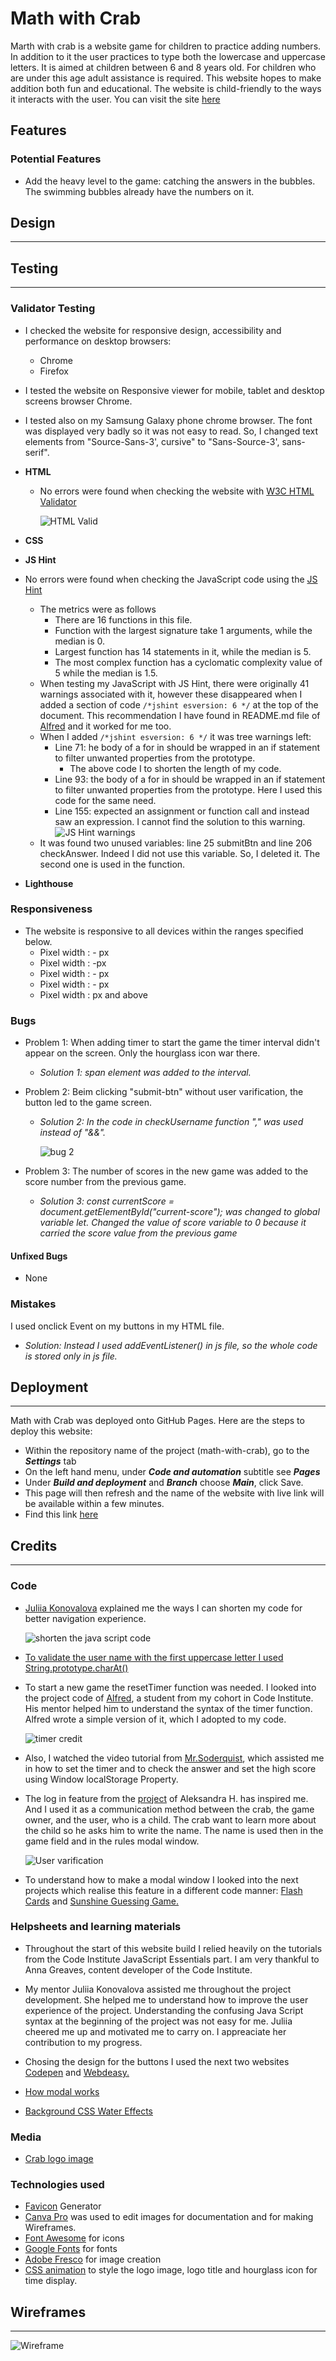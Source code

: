 # Math with Crab

Marth with crab is a website game for children to practice adding numbers. In addition to it the user practices to type both the lowercase and uppercase letters. It is aimed at children between 6 and 8 years old. For children who are under this age adult assistance is required. This website hopes to make addition both fun and educational. The website is child-friendly to the ways it interacts with the user. You can visit the site [here](https://)


## Features 

### **Potential Features**

- Add the heavy level to the game: catching the answers in the bubbles. The swimming bubbles already have the numbers on it.

## Design
------
## Testing
------
### **Validator Testing**

- I checked the website for responsive design, accessibility and performance on desktop browsers:
    - Chrome
    - Firefox
- I tested the website on Responsive viewer for mobile, tablet and desktop screens browser Chrome.
- I tested also on my Samsung Galaxy phone chrome browser. The font was displayed very badly so it was not easy to read. So, I changed text elements from "Source-Sans-3', cursive" to "Sans-Source-3', sans-serif".

- **HTML**
   - No errors were found when checking the website with [W3C HTML Validator](https://validator.w3.org/) 

     ![HTML Valid](documentation/html-validation.png)

- **CSS**

- **JS Hint**

- No errors were found when checking the JavaScript code using the [JS Hint](https://jshint.com/)
    - The metrics were as follows 
        - There are 16 functions in this file.
        - Function with the largest signature take 1 arguments, while the median is 0.
        - Largest function has 14 statements in it, while the median is 5.
        - The most complex function has a cyclomatic complexity value of 5 while the median is 1.5.
    - When testing my JavaScript with JS Hint, there were originally 41 warnings associated with it, however these disappeared when I added a section of code `/*jshint esversion: 6 */`  at the top of the document. This recommendation I have found in README.md file of [Alfred](https://github.com/AlfredA93) and it worked for me too.
    - When I added `/*jshint esversion: 6 */` it was tree warnings left:
      - Line 71: he body of a for in should be wrapped in an if statement to filter unwanted properties from the prototype. 
        - The above code I to shorten the length of my code. 
      - Line 93: the body of a for in should be wrapped in an if statement to filter unwanted properties from the prototype.
         Here I used this code for the same need.
      - Line 155:	expected an assignment or function call and instead saw an expression.
        I cannot find the solution to this warning.
    ![JS Hint warnings](documentation/test-js.png)
    - It was found two unused variables: line 25	submitBtn and line 206 checkAnswer. Indeed I did not use this variable. So, I deleted it. The second one is used in the function.

- **Lighthouse**

### **Responsiveness**

- The website is responsive to all devices within the ranges specified below.
    - Pixel width :  - px
    - Pixel width :  -px
    - Pixel width :  - px
    - Pixel width :  - px
    - Pixel width : px and above

### **Bugs**

- Problem 1:  When adding timer to start the game the timer interval didn't appear on the screen. Only the hourglass icon war there.
  - *Solution 1: span element was added to the interval.*

- Problem 2: Beim clicking "submit-btn" without user varification, the button led to the game screen.
  - *Solution 2: In the code in checkUsername function "," was used instead of "&&".*

    ![bug 2](/documentation/bag-two.png)

- Problem 3:  The number of scores in the new game was added to the score number from the previous game.
  - *Solution 3: const currentScore = document.getElementById("current-score"); was changed to global variable let. Changed the value of score variable to 0 because it carried the score value from the previous game*


#### **Unfixed Bugs**

- None

### Mistakes

I used onclick Event on my buttons in my HTML file.
    
- *Solution: Instead I used addEventListener() in js file, so the whole code is stored only in js file.*

## Deployment
------
Math with Crab was deployed onto GitHub Pages. Here are the steps to deploy this website:

- Within the repository name of the project (math-with-crab), go to the ***Settings*** tab
- On the left hand menu, under ***Code and automation*** subtitle see ***Pages***
- Under ***Build and deployment*** and ***Branch*** choose ***Main***, click Save.
- This page will then refresh and the name of the website with live link will be available within a few minutes.
- Find this link [here]()

## Credits 
------
### **Code**

- [Juliia Konovalova](https://github.com/IuliiaKonovalova) explained me the ways I can shorten my code for better navigation experience.

  ![shorten the java script code](/documentation/shorten-code.png)

- [To validate the user name with the first uppercase letter I used String.prototype.charAt()](https://developer.mozilla.org/en-US/docs/Web/JavaScript/Reference/Global_Objects/String/charAt)

- To start a new game the resetTimer function was needed. I looked into the project code of [Alfred](https://github.com/AlfredA93), a student from my cohort in Code Institute. His mentor helped him to understand the syntax of the timer function. Alfred wrote a simple version of it, which I adopted to my code. 

  ![timer credit](/documentation/reset-timer.png)

- Also, I watched the video tutorial from [Mr.Soderquist](https://www.youtube.com/channel/UCoL-30L7NMRNzwiHUqSYCVQ), which assisted me in how to set the timer and to check the answer and set the high score using Window localStorage Property.

- The log in feature from the [project](https://aleksandracodes.github.io/CI_PP2_SunshineGuessing/index.html) of Aleksandra H. has inspired me. And I used it as a communication method between the crab, the game owner, and the user, who is a child. The crab want to learn more about the child so he asks him to write the name. The name is used then in the game field and in the rules modal window. 

  ![User varification](/documentation/log-in-code.png)

- To understand how to make a modal window I looked into the next projects which realise this feature in a different code manner: [Flash Cards](https://github.com/IuliiaKonovalova/flash_cards) and [Sunshine Guessing Game.](https://aleksandracodes.github.io/CI_PP2_SunshineGuessing/index.html)

### **Helpsheets and learning materials**

- Throughout the start of this website build I relied heavily on the tutorials from the Code Institute JavaScript Essentials part. I am very thankful to Anna Greaves, content developer of the Code Institute.

- My mentor Juliia Konovalova assisted me throughout the project development. She helped me to understand how to improve the user experience of the project. Understanding the confusing Java Script syntax at the beginning of the project was not easy for me. Juliia cheered me up and motivated me to carry on. I appreaciate her contribution to my progress.

- Chosing the design for the buttons I used the next two websites [Codepen](https://codepen.io/) and [Webdeasy.](https://webdeasy.de/top-css-buttons/?utm_content=cmp-true&fbclid=IwAR0_wlgRsKiVloPtwRA7IKqEeEYxZQ31WEMD4tyNR4oiWItjKSKOrfOLh4E)

- [How modal works](https://getbootstrap.com/docs/5.0/components/modal/#live-demo)

- [Background CSS Water Effects](https://freefrontend.com/css-water-effects/)


### **Media**

- [Crab logo image](https://pixabay.com/de/illustrations/krabbe-animation-musik-spielen-7918611/?fbclid=IwAR2OvWkPVaVlLdqZFJ0IVmyrboZSHhJ2SDaS9CNDwVkuklVTwmSalw0QMyo)


### **Technologies used**

- [Favicon](https://favicon.io/favicon-converter/) Generator 
- [Canva Pro](https://www.canva.com/) was used to edit images for documentation and for making Wireframes.
- [Font Awesome](https://fontawesome.com/) for icons
- [Google Fonts](https://fonts.google.com/) for fonts
- [Adobe Fresco](https://www.adobe.com/products/fresco.html) for image creation
- [CSS animation](https://www.w3schools.com/css/css3_animations.asp) to style the logo image, logo title and hourglass icon for time display.

## Wireframes
------
![Wireframe](/documentation/set-wireframe.png)

